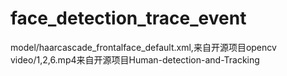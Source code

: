 # face_detection_trace_event

model/haarcascade_frontalface_default.xml,来自开源项目opencv  
video/1,2,6.mp4来自开源项目Human-detection-and-Tracking  
